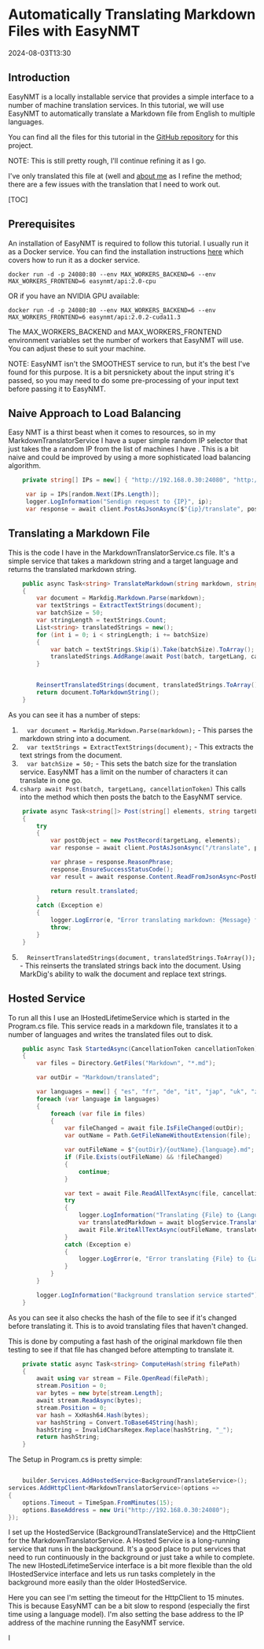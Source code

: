 ﻿# Automatically Translating Markdown Files with EasyNMT

<datetime class="hidden">2024-08-03T13:30</datetime>
<!--category-- ASP.NET, Markdown -->
## Introduction
EasyNMT is a locally installable service that provides a simple interface to a number of machine translation services. In this tutorial, we will use EasyNMT to automatically translate a Markdown file from English to multiple languages.

You can find all the files for this tutorial in the [GitHub repository](https://github.com/scottgal/mostlylucidweb/tree/main/Mostlylucid/MarkdownTranslator) for this project.

NOTE: This is still pretty rough, I'll continue refining it as I go.

I've only translated this file at (well and [about me](/blog/aboutme) as I refine the method; there are a few issues with the translation that I need to work out.

[TOC]

## Prerequisites
An installation of EasyNMT is required to follow this tutorial. I usually run it as a Docker service. You can find the installation instructions [here](https://github.com/UKPLab/EasyNMT/blob/main/docker/README.md) which covers how to run it as a docker service.
```shell 
docker run -d -p 24080:80 --env MAX_WORKERS_BACKEND=6 --env MAX_WORKERS_FRONTEND=6 easynmt/api:2.0-cpu
```

OR if you have an NVIDIA GPU available:
```shell
docker run -d -p 24080:80 --env MAX_WORKERS_BACKEND=6 --env MAX_WORKERS_FRONTEND=6 easynmt/api:2.0.2-cuda11.3
```
The MAX_WORKERS_BACKEND and MAX_WORKERS_FRONTEND environment variables set the number of workers that EasyNMT will use. You can adjust these to suit your machine.

NOTE: EasyNMT isn't the SMOOTHEST service to run, but it's the best I've found for this purpose. It is a bit persnickety about the input string it's passed, so you may need to do some pre-processing of your input text before passing it to EasyNMT.

## Naive Approach to Load Balancing

Easy NMT is a thirst beast when it comes to resources, so in my MarkdownTranslatorService I have a super simple random IP selector that just takes the a random IP from the list of machines I have . This is a bit naive and could be improved by using a more sophisticated load balancing algorithm.

```csharp
    private string[] IPs = new[] { "http://192.168.0.30:24080", "http://localhost:24080", "http://192.168.0.74:24080" };

     var ip = IPs[random.Next(IPs.Length)];
     logger.LogInformation("Sendign request to {IP}", ip);
     var response = await client.PostAsJsonAsync($"{ip}/translate", postObject, cancellationToken);

 ```

## Translating a Markdown File
This is the code I have in the MarkdownTranslatorService.cs file. It's a simple service that takes a markdown string and a target language and returns the translated markdown string.

```csharp
    public async Task<string> TranslateMarkdown(string markdown, string targetLang, CancellationToken cancellationToken)
    {
        var document = Markdig.Markdown.Parse(markdown);
        var textStrings = ExtractTextStrings(document);
        var batchSize = 50;
        var stringLength = textStrings.Count;
        List<string> translatedStrings = new();
        for (int i = 0; i < stringLength; i += batchSize)
        {
            var batch = textStrings.Skip(i).Take(batchSize).ToArray();
            translatedStrings.AddRange(await Post(batch, targetLang, cancellationToken));
        }


        ReinsertTranslatedStrings(document, translatedStrings.ToArray());
        return document.ToMarkdownString();
    }
```
As you can see it has a number of steps:
1. ```  var document = Markdig.Markdown.Parse(markdown);``` - This parses the markdown string into a document.
2. ```  var textStrings = ExtractTextStrings(document);``` - This extracts the text strings from the document.
3. ```  var batchSize = 50;``` - This sets the batch size for the translation service. EasyNMT has a limit on the number of characters it can translate in one go.
4. ```csharp await Post(batch, targetLang, cancellationToken)```
This calls into the method which then posts the batch to the EasyNMT service.
```csharp
    private async Task<string[]> Post(string[] elements, string targetLang, CancellationToken cancellationToken)
    {
        try
        {
            var postObject = new PostRecord(targetLang, elements);
            var response = await client.PostAsJsonAsync("/translate", postObject, cancellationToken);

            var phrase = response.ReasonPhrase;
            response.EnsureSuccessStatusCode();
            var result = await response.Content.ReadFromJsonAsync<PostResponse>(cancellationToken: cancellationToken);

            return result.translated;
        }
        catch (Exception e)
        {
            logger.LogError(e, "Error translating markdown: {Message} for strings {Strings}", e.Message, string.Concat( elements, Environment.NewLine));
            throw;
        }
    }
```
5. ```  ReinsertTranslatedStrings(document, translatedStrings.ToArray());``` - This reinserts the translated strings back into the document. Using MarkDig's ability to walk the document and replace text strings.

## Hosted Service

To run all this I use an IHostedLifetimeService which is started in the Program.cs file. This service reads in a markdown file, translates it to a number of languages and writes the translated files out to disk.

```csharp
    public async Task StartedAsync(CancellationToken cancellationToken)
    {
        var files = Directory.GetFiles("Markdown", "*.md");

        var outDir = "Markdown/translated";

        var languages = new[] { "es", "fr", "de", "it", "jap", "uk", "zh" };
        foreach (var language in languages)
        {
            foreach (var file in files)
            {
                var fileChanged = await file.IsFileChanged(outDir);
                var outName = Path.GetFileNameWithoutExtension(file);

                var outFileName = $"{outDir}/{outName}.{language}.md";
                if (File.Exists(outFileName) && !fileChanged)
                {
                    continue;
                }

                var text = await File.ReadAllTextAsync(file, cancellationToken);
                try
                {
                    logger.LogInformation("Translating {File} to {Language}", file, language);
                    var translatedMarkdown = await blogService.TranslateMarkdown(text, language, cancellationToken);
                    await File.WriteAllTextAsync(outFileName, translatedMarkdown, cancellationToken);
                }
                catch (Exception e)
                {
                    logger.LogError(e, "Error translating {File} to {Language}", file, language);
                }
            }
        }

        logger.LogInformation("Background translation service started");
    }
```
As you can see it also checks the hash of the file to see if it's changed before translating it. This is to avoid translating files that haven't changed.

This is done by computing a fast hash of the original markdown file then testing to see if that file has changed before attempting to translate it. 

```csharp
    private static async Task<string> ComputeHash(string filePath)
    {
        await using var stream = File.OpenRead(filePath);
        stream.Position = 0;
        var bytes = new byte[stream.Length];
        await stream.ReadAsync(bytes);
        stream.Position = 0;
        var hash = XxHash64.Hash(bytes);
        var hashString = Convert.ToBase64String(hash);
        hashString = InvalidCharsRegex.Replace(hashString, "_");
        return hashString;
    }
```


The Setup in Program.cs is pretty simple:
```csharp

    builder.Services.AddHostedService<BackgroundTranslateService>();
services.AddHttpClient<MarkdownTranslatorService>(options =>
{
    options.Timeout = TimeSpan.FromMinutes(15);
    options.BaseAddress = new Uri("http://192.168.0.30:24080");
});
```
I set up the HostedService (BackgroundTranslateService) and the HttpClient for the MarkdownTranslatorService.
A Hosted Service is a long-running service that runs in the background. It's a good place to put services that need to run continuously in the background or just take a while to complete. The new IHostedLifetimeService interface is a bit more flexible than the old IHostedService interface and lets us run tasks completely in the background more easily than the older IHostedService.

Here you can see I'm setting the timeout for the HttpClient to 15 minutes. This is because EasyNMT can be a bit slow to respond (especially the first time using a language model). I'm also setting the base address to the IP address of the machine running the EasyNMT service.

I